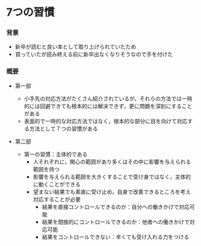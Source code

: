 # 7つの習慣

### 背景
- 新卒が読むと良い本として取り上げられていたため
- 買っていたが読み終える前に新卒出なくなりそうなので手を付けた

### 概要
- 第一部
  - 小手先の対応方法がたくさん紹介されているが，それらの方法では一時的には回避できても根本的には解決できず，更に問題を深刻にすることがある
  - 表面的で一時的な対応方法ではなく，根本的な部分に目を向けて対応する方法として７つの習慣がある

- 第二部
  - 第一の習慣：主体的である
    - 人それぞれに，関心の範囲があり多くはその中に影響を与えられる範囲を持つ
    - 影響を与えられる範囲を大きくすることで受け身ではなく，主体的に動くことができる
    - 望まない結果でも素直に受け止め，自身で改善できるところを考え対応することが必要
      - 結果を直接コントロールできるのか：自分への働きかけで対応可能
      - 結果を間接的にコントロールできるのか：他者への働きかけで対応可能
      - 結果をコントロールできない：辛くても受け入れる力をつける
